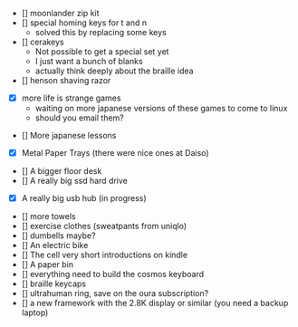 - [] moonlander zip kit
- [] special homing keys for t and n
  - solved this by replacing some keys
- [] cerakeys
  - Not possible to get a special set yet
  - I just want a bunch of blanks
  - actually think deeply about the braille idea
- [] henson shaving razor
- [x] more life is strange games
  - waiting on more japanese versions of these games to come to linux
  - should you email them?
- [] More japanese lessons
- [x] Metal Paper Trays (there were nice ones at Daiso)
- [] A bigger floor desk
- [] A really big ssd hard drive
- [x] A really big usb hub (in progress)
- [] more towels
- [] exercise clothes (sweatpants from uniqlo)
- [] dumbells maybe?
- [] An electric bike
- [] The cell very short introductions on kindle
- [] A paper bin
- [] everything need to build the cosmos keyboard
- [] braille keycaps
- [] ultrahuman ring, save on the oura subscription?
- [] a new framework with the 2.8K display or similar (you need a backup laptop)
